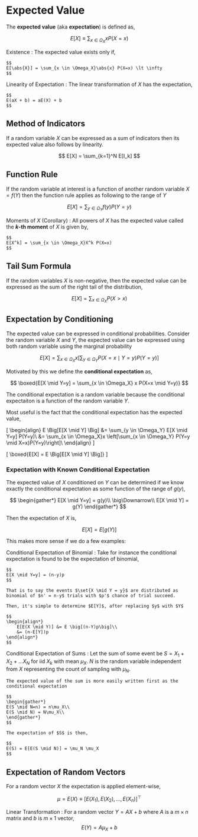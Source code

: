 #  Expected Value

The **expected value** (aka **expectation**) is defined as,

$$
E[X] \equiv \sum_{x \in \Omega_X}xP(X=x)
$$

Existence
: The expected value exists only if,

	$$
	E[\abs{X}] = \sum_{x \in \Omega_X}\abs{x} P(X=x) \lt \infty
	$$

Linearity of Expectation
: The linear transformation of $X$ has the expectation,

	$$
	E(aX + b) = aE(X) + b
	$$

## Method of Indicators

If a random variable $X$ can be expressed as a sum of indicators then its expected value also follows by linearity.

$$
E[X] = \sum_{k=1}^N E[I_k]
$$

## Function Rule

If the random variable at interest is a function of another random variable $X = f(Y)$ then the function rule applies as following to the range of $Y$

$$
E[X] = \sum_{y \in \Omega_Y} f(y) P(Y=y)
$$

Moments of $X$ (Corollary)
: All powers of $X$ has the expected value called the **$k$-th moment** of $X$ is given by,

	$$
	E[X^k] = \sum_{x \in \Omega_X}X^k P(X=x)
	$$

## Tail Sum Formula
If the random variables $X$ is non-negative, then the expected value can be expressed as the sum of the right tail of the distribution,

$$
E[X] = \sum_{x \in \Omega_X} P(X > x)
$$

## Expectation by Conditioning

The expected value can be expressed in conditional probabilities. Consider the random variable $X$ and $Y$, the expected value can be expressed using both random variable using the marginal probability

$$
E[X] = \sum_{x \in \Omega_X} x \left[\sum_{y \in \Omega_Y} P(X=x \mid Y=y)P(Y=y)\right]
$$

Motivated by this we define the **conditional expectation** as,

$$
\boxed{E[X \mid Y=y] = \sum_{x \in \Omega_X} x P(X=x \mid Y=y)}
$$

The conditional expectation is a random variable because the conditional expectaiton is a function of the random variable $Y$.

Most useful is the fact that the conditional expectation has the expected value,

\[
\begin{align}
	E \Big[E[X \mid Y] \Big] &= \sum_{y \in \Omega_Y} E[X \mid Y=y] P(Y=y)\\
	&= \sum_{x \in \Omega_X}x \left[\sum_{x \in \Omega_Y} P(Y=y \mid X=x)P(Y=y)\right]\\
\end{align}
\]

\[
	\boxed{E[X] = E \Big[E[X \mid Y] \Big]}
\]

### Expectation with Known Conditional Expectation

The expected value of $X$ conditioned on $Y$ can be determined if we know exactly the conditional expectation as some function of the range of $g(y)$,

$$
\begin{gather*}
E[X \mid Y=y] = g(y)\\
\big\Downarrow\\
E[X \mid Y] = g(Y)
\end{gather*}
$$

Then the expectation of $X$ is,

$$
E[X] = E\big[g(Y)\big]
$$

This makes more sense if we do a few examples:

Conditional Expectation of Binomial
: Take for instance the conditional expectation is found to be the expectation of binomial,

	$$
	E[X \mid Y=y] = (n-y)p
	$$

	That is to say the events $\set{X \mid Y = y}$ are distributed as binomial of $n' = n-y$ trials with $p'$ chance of trial succeed.

	Then, it's simple to determine $E[Y]$, after replacing $y$ with $Y$

	$$
	\begin{align*}
		E[E(X \mid Y)] &= E \big[(n-Y)p\big]\\
		&= (n-E[Y])p
	\end{align*}
	$$

Conditional Expectation of Sums
: Let the sum of some event be $S = X_1 + X_2 + \ldots X_N$ for iid $X_k$ with mean $\mu_X$. $N$ is the random variable independent from $X$ representing the count of sampling with $\mu_N$.

	The expected value of the sum is more easily written first as the conditional expectation

	$$
	\begin{gather*}
	E(S \mid N=n) = n\mu_X\\
	E(S \mid N) = N\mu_X\\
	\end{gather*}
	$$

	The expectation of $S$ is then,

	$$
	E(S) = E[E(S \mid N)] = \mu_N \mu_X
	$$

## Expectation of Random Vectors

For a random vector $X$ the expectation is applied element-wise,

$$
\mu = E(X) \equiv [E(X_1), E(X_2),\ldots, E(X_n)]^\top
$$

Linear Transformation
:	For a random vector $Y = AX + b$ where $A$ is a $m \times n$ matrix and $b$ is $m \times 1$ vector,
	$$
	E(Y) = A\mu_X + b
	$$